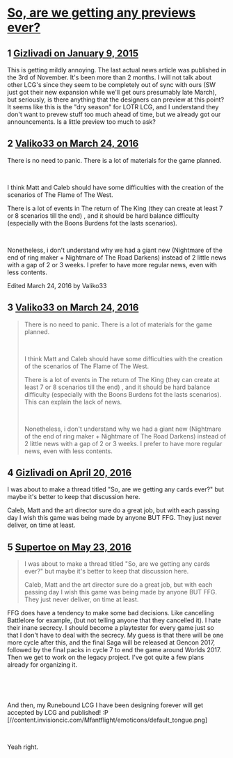 # [So, are we getting any previews ever?](https://community.fantasyflightgames.com/topic/131352-so-are-we-getting-any-previews-ever/)

## 1 [Gizlivadi on January 9, 2015](https://community.fantasyflightgames.com/topic/131352-so-are-we-getting-any-previews-ever/?do=findComment&comment=1399077)

This is getting mildly annoying. The last actual news article was published in the 3rd of November. It's been more than 2 months. I will not talk about other LCG's since they seem to be completely out of sync with ours (SW just got their new expansion while we'll get ours presumably late March), but seriously, is there anything that the designers can preview at this point? It seems like this is the "dry season" for LOTR LCG, and I understand they don't want to prevew stuff too much ahead of time, but we already got our announcements. Is a little preview too much to ask?

## 2 [Valiko33 on March 24, 2016](https://community.fantasyflightgames.com/topic/131352-so-are-we-getting-any-previews-ever/?do=findComment&comment=2122736)

There is no need to panic. There is a lot of materials for the game planned.

 

I think Matt and Caleb should have some difficulties with the creation of the scenarios of The Flame of The West.

There is a lot of events in The return of The King (they can create at least 7 or 8 scenarios till the end) , and it should be hard balance difficulty (especially with the Boons Burdens fot the lasts scenarios).

 

Nonetheless, i don't understand why we had a giant new (Nightmare of the end of ring maker + Nightmare of The Road Darkens) instead of 2 little news with a gap of 2 or 3 weeks. I prefer to have more regular news, even with less contents.

Edited March 24, 2016 by Valiko33

## 3 [Valiko33 on March 24, 2016](https://community.fantasyflightgames.com/topic/131352-so-are-we-getting-any-previews-ever/?do=findComment&comment=2122748)

> There is no need to panic. There is a lot of materials for the game planned.
> 
>  
> 
> I think Matt and Caleb should have some difficulties with the creation of the scenarios of The Flame of The West.
> 
> There is a lot of events in The return of The King (they can create at least 7 or 8 scenarios till the end) , and it should be hard balance difficulty (especially with the Boons Burdens fot the lasts scenarios). This can explain the lack of news.
> 
>  
> 
> Nonetheless, i don't understand why we had a giant new (Nightmare of the end of ring maker + Nightmare of The Road Darkens) instead of 2 little news with a gap of 2 or 3 weeks. I prefer to have more regular news, even with less contents.

## 4 [Gizlivadi on April 20, 2016](https://community.fantasyflightgames.com/topic/131352-so-are-we-getting-any-previews-ever/?do=findComment&comment=2178578)

I was about to make a thread titled "So, are we getting any cards ever?" but maybe it's better to keep that discussion here.

Caleb, Matt and the art director sure do a great job, but with each passing day I wish this game was being made by anyone BUT FFG. They just never deliver, on time at least.

## 5 [Supertoe on May 23, 2016](https://community.fantasyflightgames.com/topic/131352-so-are-we-getting-any-previews-ever/?do=findComment&comment=2230194)

> I was about to make a thread titled "So, are we getting any cards ever?" but maybe it's better to keep that discussion here.
> 
> Caleb, Matt and the art director sure do a great job, but with each passing day I wish this game was being made by anyone BUT FFG. They just never deliver, on time at least.

FFG does have a tendency to make some bad decisions. Like cancelling Battlelore for example, (but not telling anyone that they cancelled it). I hate their inane secrecy. I should become a playtester for every game just so that I don't have to deal with the secrecy. My guess is that there will be one more cycle after this, and the final Saga will be released at Gencon 2017, followed by the final packs in cycle 7 to end the game around Worlds 2017. Then we get to work on the legacy project. I've got quite a few plans already for organizing it.

 

 

And then, my Runebound LCG I have been designing forever will get accepted by LCG and published! :P [//content.invisioncic.com/Mfantflight/emoticons/default_tongue.png]

 

Yeah right.

